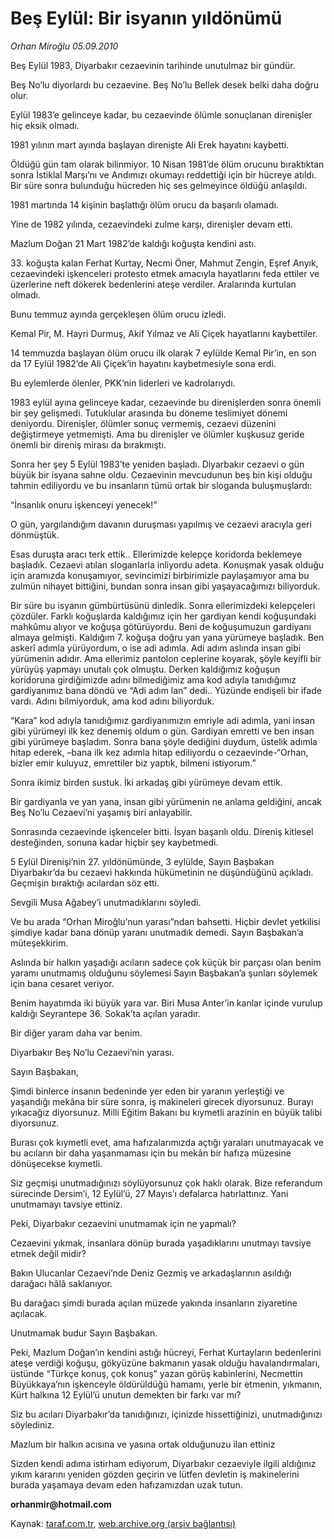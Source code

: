 # Beş Eylül: Bir isyanın yıldönümü

*Orhan Miroğlu 05.09.2010*

<div class="yazi"><p>Beş Eylül 1983, Diyarbakır cezaevinin tarihinde unutulmaz bir gündür.</p>
<p>Beş No’lu diyorlardı bu cezaevine. Beş No’lu Bellek desek belki daha doğru olur. </p>
<p>Eylül 1983’e gelinceye kadar, bu cezaevinde ölümle sonuçlanan direnişler hiç eksik olmadı. </p>
<p>1981 yılının mart ayında başlayan direnişte Ali Erek hayatını kaybetti.</p>
<p>Öldüğü gün tam olarak bilinmiyor. 10 Nisan 1981’de ölüm orucunu bıraktıktan sonra İstiklal Marşı’nı ve Andımızı okumayı reddettiği için bir hücreye atıldı. Bir süre sonra bulunduğu hücreden hiç ses gelmeyince öldüğü anlaşıldı. </p>
<p>1981 martında 14 kişinin başlattığı ölüm orucu da başarılı olamadı. </p>
<p>Yine de 1982 yılında, cezaevindeki zulme karşı, direnişler devam etti.</p>
<p>Mazlum Doğan 21 Mart 1982’de kaldığı koğuşta kendini astı. </p>
<p>33. koğuşta kalan Ferhat Kurtay, Necmi Öner, Mahmut Zengin, Eşref Anyık, cezaevindeki işkenceleri protesto etmek amacıyla hayatlarını feda ettiler ve üzerlerine neft dökerek bedenlerini ateşe verdiler. Aralarında kurtulan olmadı.</p>
<p>Bunu temmuz ayında gerçekleşen ölüm orucu izledi. </p>
<p>Kemal Pir, M. Hayri Durmuş, Akif Yılmaz ve Ali Çiçek hayatlarını kaybettiler. </p>
<p>14 temmuzda başlayan ölüm orucu ilk olarak 7 eylülde Kemal Pir’in, en son da 17 Eylül 1982’de Ali Çiçek’in hayatını kaybetmesiyle sona erdi. </p>
<p>Bu eylemlerde ölenler, PKK’nin liderleri ve kadrolarıydı.</p>
<p>1983 eylül ayına gelinceye kadar, cezaevinde bu direnişlerden sonra önemli bir şey gelişmedi. Tutuklular arasında bu döneme teslimiyet dönemi deniyordu. Direnişler, ölümler sonuç vermemiş, cezaevi düzenini değiştirmeye yetmemişti. Ama bu direnişler ve ölümler kuşkusuz geride önemli bir direniş mirası da bırakmıştı. </p>
<p>Sonra her şey 5 Eylül 1983’te yeniden başladı. Diyarbakır cezaevi o gün büyük bir isyana sahne oldu. Cezaevinin mevcudunun beş bin kişi olduğu tahmin ediliyordu ve bu insanların tümü ortak bir sloganda buluşmuşlardı:</p>
<p>“İnsanlık onuru işkenceyi yenecek!”</p>
<p>O gün, yargılandığım davanın duruşması yapılmış ve cezaevi aracıyla geri dönmüştük. </p>
<p>Esas duruşta aracı terk ettik.. Ellerimizde kelepçe koridorda beklemeye başladık. Cezaevi atılan sloganlarla inliyordu adeta. Konuşmak yasak olduğu için aramızda konuşamıyor, sevincimizi birbirimizle paylaşamıyor ama bu zulmün nihayet bittiğini, bundan sonra insan gibi yaşayacağımızı biliyorduk.</p>
<p>Bir süre bu isyanın gümbürtüsünü dinledik. Sonra ellerimizdeki kelepçeleri çözdüler. Farklı koğuşlarda kaldığımız için her gardiyan kendi koğuşundaki mahkûmu alıyor ve koğuşa götürüyordu. Beni de koğuşumuzun gardiyanı almaya gelmişti. Kaldığım 7. koğuşa doğru yan yana yürümeye başladık. Ben askerî adımla yürüyordum, o ise adi adımla. Adi adım aslında insan gibi yürümenin adıdır. Ama ellerimiz pantolon ceplerine koyarak, şöyle keyifli bir yürüyüş yapmayı unutalı çok olmuştu. Derken kaldığımız koğuşun koridoruna girdiğimizde adını bilmediğimiz ama kod adıyla tanıdığımız gardiyanımız bana döndü ve “Adi adım lan” dedi.. Yüzünde endişeli bir ifade vardı. Adını bilmiyorduk, ama kod adını biliyorduk. </p>
<p>“Kara” kod adıyla tanıdığımız gardiyanımızın emriyle adi adımla, yani insan gibi yürümeyi ilk kez denemiş oldum o gün. Gardiyan emretti ve ben insan gibi yürümeye başladım. Sonra bana şöyle dediğini duydum, üstelik adımla hitap ederek, –bana ilk kez adımla hitap ediliyordu o cezaevinde-“Orhan, bizler emir kuluyuz, emrettiler biz yaptık, bilmeni istiyorum.”</p>
<p>Sonra ikimiz birden sustuk. İki arkadaş gibi yürümeye devam ettik. </p>
<p>Bir gardiyanla ve yan yana, insan gibi yürümenin ne anlama geldiğini, ancak Beş No’lu Cezaevi’ni yaşamış biri anlayabilir.</p>
<p>Sonrasında cezaevinde işkenceler bitti. İsyan başarılı oldu. Direniş kitlesel desteğinden, sonuna kadar hiçbir şey kaybetmedi. </p>
<p>5 Eylül Direnişi’nin 27. yıldönümünde, 3 eylülde, Sayın Başbakan Diyarbakır’da bu cezaevi hakkında hükümetinin ne düşündüğünü açıkladı. Geçmişin bıraktığı acılardan söz etti. </p>
<p>Sevgili Musa Ağabey’i unutmadıklarını söyledi.</p>
<p>Ve bu arada “Orhan Miroğlu’nun yarası”ndan bahsetti. Hiçbir devlet yetkilisi şimdiye kadar bana dönüp yaranı unutmadık demedi. Sayın Başbakan’a müteşekkirim. </p>
<p>Aslında bir halkın yaşadığı acıların sadece çok küçük bir parçası olan benim yaramı unutmamış olduğunu söylemesi Sayın Başbakan’a şunları söylemek için bana cesaret veriyor.</p>
<p>Benim hayatımda iki büyük yara var. Biri Musa Anter’in kanlar içinde vurulup kaldığı Seyrantepe 36. Sokak’ta açılan yaradır. </p>
<p>Bir diğer yaram daha var benim. </p>
<p>Diyarbakır Beş No’lu Cezaevi’nin yarası. </p>
<p>Sayın Başbakan,</p>
<p>Şimdi binlerce insanın bedeninde yer eden bir yaranın yerleştiği ve yaşandığı mekâna bir süre sonra, iş makineleri girecek diyorsunuz. Burayı yıkacağız diyorsunuz. Milli Eğitim Bakanı bu kıymetli arazinin en büyük talibi diyorsunuz.</p>
<p>Burası çok kıymetli evet, ama hafızalarımızda açtığı yaraları unutmayacak ve bu acıların bir daha yaşanmaması için bu mekân bir hafıza müzesine dönüşecekse kıymetli.</p>
<p>Siz geçmişi unutmadığınızı söylüyorsunuz çok haklı olarak. Bize referandum sürecinde Dersim’i, 12 Eylül’ü, 27 Mayıs’ı defalarca hatırlattınız. Yani unutmamayı tavsiye ettiniz.</p>
<p>Peki, Diyarbakır cezaevini unutmamak için ne yapmalı?</p>
<p>Cezaevini yıkmak, insanlara dönüp burada yaşadıklarını unutmayı tavsiye etmek değil midir?</p>
<p>Bakın Ulucanlar Cezaevi’nde Deniz Gezmiş ve arkadaşlarının asıldığı darağacı hâlâ saklanıyor.</p>
<p>Bu darağacı şimdi burada açılan müzede yakında insanların ziyaretine açılacak. </p>
<p>Unutmamak budur Sayın Başbakan.</p>
<p>Peki, Mazlum Doğan’ın kendini astığı hücreyi, Ferhat Kurtayların bedenlerini ateşe verdiği koğuşu, gökyüzüne bakmanın yasak olduğu havalandırmaları, üstünde “Türkçe konuş, çok konuş” yazan görüş kabinlerini, Necmettin Büyükkaya’nın işkenceyle öldürüldüğü hamamı, yerle bir etmenin, yıkmanın, Kürt halkına 12 Eylül’ü unutun demekten bir farkı var mı?</p>
<p>Siz bu acıları Diyarbakır’da tanıdığınızı, içinizde hissettiğinizi, unutmadığınızı söylediniz. </p>
<p>Mazlum bir halkın acısına ve yasına ortak olduğunuzu ilan ettiniz</p>
<p>Sizden kendi adıma istirham ediyorum, Diyarbakır cezaeviyle ilgili aldığınız yıkım kararını yeniden gözden geçirin ve lütfen devletin iş makinelerini burada yaşamaya devam eden hafızamızdan uzak tutun.</p>
<p><b>orhanmir@hotmail.com</b></p></div>

Kaynak: [taraf.com.tr](http://www.taraf.com.tr:80/orhan-miroglu/makale-bes-eylul-bir-isyanin-yildonumu.htm), [web.archive.org (arşiv bağlantısı)](http://web.archive.org/web/20100907175339/http://www.taraf.com.tr:80/orhan-miroglu/makale-bes-eylul-bir-isyanin-yildonumu.htm)
